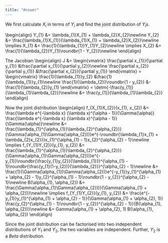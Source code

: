 ```yaml
---
title: "Answer"
---
```


We first calculate $X_{i}$ in terms of $Y_{i}$ and find the joint distribution of $Y_{i}$s.

\begin{align}
    Y_{1} &= \lambda_{1}X_{1} + \lambda_{2}X_{2}\newline
    Y_{2} &= \frac{\lambda_{1}X_{1}}{\lambda_{1}X_{1} + \lambda_{2}X_{2}}\newline
    \implies X_{1} &= \frac{1}{\lambda_{1}}Y_{1}Y_{2}\newline
    \implies X_{2} &= \frac{1}{\lambda_{2}}Y_{1}\roundbr{1 - Y_{2}}\newline
\end{align}

The Jacobian
\begin{align}
    J &= \begin{vmatrix}
        \frac{\partial x_{1}}{\partial y_{1}} &\frac{\partial x_{1}}{\partial y_{2}}\newline
        \frac{\partial x_{2}}{\partial y_{1}} &\frac{\partial x_{2}}{\partial y_{1}}
    \end{vmatrix} = \begin{vmatrix}
        \frac{1}{\lambda_{1}}y_{2} &\frac{1}{\lambda_{1}}y_{1}\newline
        \frac{1}{\lambda_{2}}\roundbr{1 - y_{2}} &-\frac{1}{\lambda_{2}}y_{1}
    \end{vmatrix} = \detm{-\frac{y_{1}}{\lambda_{1}\lambda_{2}}}\newline
    &= \frac{y_{1}}{\lambda_{1}\lambda_{2}}
\end{align}

Now the joint distribution
\begin{align}
    f_{X_{1}X_{2}}(x_{1}, x_{2}) &= \frac{\lambda e^{-\lambda x} (\lambda x)^{\alpha - 1}}{\Gamma(\alpha)} \frac{\lambda e^{-\lambda x} (\lambda x)^{\alpha - 1}}{\Gamma(\alpha)}\newline
    &= \frac{\lambda_{1}^{\alpha_{1}}\lambda_{2}^{\alpha_{2}}}{\Gamma(\alpha_{1}\Gamma(\alpha_{2}))}e^{-\roundbr{\lambda_{1}x_{1} + \lambda_{2}x_{2}}}x_{1}^{\alpha_{1} - 1}x_{2}^{\alpha_{2} - 1}\newline
    \implies f_{Y_{1}Y_{2}}(y_{1}, y_{2}) &= \frac{\lambda_{1}^{\alpha_{1}}\lambda_{2}^{\alpha_{2}}}{\Gamma(\alpha_{1}\Gamma(\alpha_{2}))}e^{-y_{1}}\roundbr{\frac{y_{1}y_{2}}{\lambda_{1}}}^{\alpha_{1} - 1}\roundbr{\frac{y_{1}(1-y_{2})}{\lambda_{2}}}^{\alpha_{2} - 1}\newline
    &= \frac{1}{\Gamma(\alpha_{1})\Gamma(\alpha_{2})}e^{-y_{1}}y_{1}^{\alpha_{1} + \alpha_{2} - 1}y_{2}^{\alpha_{1} - 1}\roundbr{1 - y_{2}}^{\alpha_{2} - 1}\newline
    B(\alpha_{1}, \alpha_{2}) &= \frac{\Gamma(\alpha_{1}\Gamma(\alpha_{2}))}{\Gamma(\alpha_{1} + \alpha_{2})}\newline
    \implies f_{Y_{1}Y_{2}}(y_{1}, y_{2}) &= \frac{e^{-y_{1}}y_{1}^{\alpha_{1} + \alpha_{2} - 1}}{\Gamma(\alpha_{1} + \alpha_{2}, 1)} \frac{y_{2}^{\alpha_{1} - 1}\roundbr{1 - y_{2}}^{\alpha_{2} - 1}}{B(\alpha_{1}, \alpha_{2})}\newline
    &= Gamma(\alpha_{1} + \alpha_{2}, 1) B(\alpha_{1}, \alpha_{2})
\end{align}

Since the joint distribution can be factorised into two independent distributions of $Y_{1}$ and $Y_{2}$, the two variables are independent. Further, $Y_{2}$ is a $Beta$ distribution.
